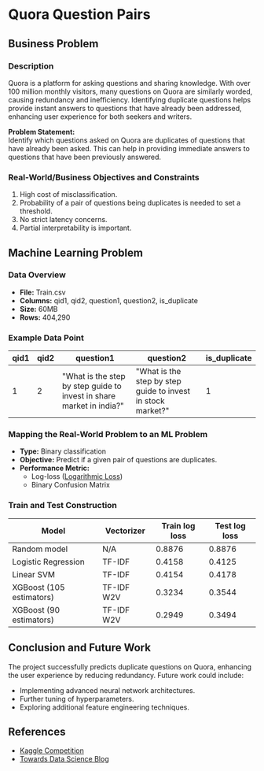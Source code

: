 # Quora Question Pairs

## Business Problem

### Description
Quora is a platform for asking questions and sharing knowledge. With over 100 million monthly visitors, many questions on Quora are similarly worded, causing redundancy and inefficiency. Identifying duplicate questions helps provide instant answers to questions that have already been addressed, enhancing user experience for both seekers and writers.

**Problem Statement:**  
Identify which questions asked on Quora are duplicates of questions that have already been asked. This can help in providing immediate answers to questions that have been previously answered.

### Real-World/Business Objectives and Constraints
1. High cost of misclassification.
2. Probability of a pair of questions being duplicates is needed to set a threshold.
3. No strict latency concerns.
4. Partial interpretability is important.

## Machine Learning Problem

### Data Overview
- **File:** Train.csv
- **Columns:** qid1, qid2, question1, question2, is_duplicate
- **Size:** 60MB
- **Rows:** 404,290

### Example Data Point
| qid1  | qid2  | question1                             | question2                             | is_duplicate |
|-------|-------|---------------------------------------|---------------------------------------|--------------|
| 1     | 2     | "What is the step by step guide to invest in share market in india?" | "What is the step by step guide to invest in stock market?" | 1            |

### Mapping the Real-World Problem to an ML Problem
- **Type:** Binary classification
- **Objective:** Predict if a given pair of questions are duplicates.
- **Performance Metric:** 
  - Log-loss ([Logarithmic Loss](https://www.kaggle.com/wiki/LogarithmicLoss))
  - Binary Confusion Matrix

### Train and Test Construction
| Model                  | Vectorizer   | Train log loss | Test log loss |
|------------------------|--------------|----------------|---------------|
| Random model           | N/A          | 0.8876         | 0.8876        |
| Logistic Regression    | TF-IDF       | 0.4158         | 0.4125        |
| Linear SVM             | TF-IDF       | 0.4154         | 0.4178        |
| XGBoost (105 estimators) | TF-IDF W2V  | 0.3234         | 0.3544        |
| XGBoost (90 estimators)  | TF-IDF W2V  | 0.2949         | 0.3494        |

## Conclusion and Future Work
The project successfully predicts duplicate questions on Quora, enhancing the user experience by reducing redundancy. Future work could include:
- Implementing advanced neural network architectures.
- Further tuning of hyperparameters.
- Exploring additional feature engineering techniques.

## References
- [Kaggle Competition](https://www.kaggle.com/c/quora-question-pairs)
- [Towards Data Science Blog](https://towardsdatascience.com/identifying-duplicate-questions-on-quora-top-12-on-kaggle-4c1cf93f1c30)
